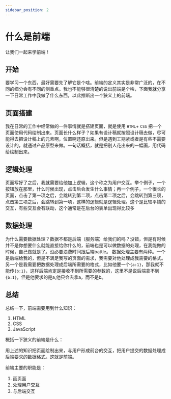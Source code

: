 ```yaml
---
sidebar_position: 2
---
```


# 什么是前端

让我们一起来学前端！

## 开始

要学习一个东西，最好需要先了解它是个啥。前端的定义其实是非常广泛的，在不同的细分会有不同的侧重点。我也不能够很清楚的说出前端是个啥，下面我就分享一下日常工作中我做了什么东西，以此推断出一个狭义上的前端。

## 页面搭建

我在日常的工作中经常做的一件事情就是搭建页面，就是使用 `HTML`+ `CSS` 把一个页面使用代码绘制出来。页面长什么样子？如果有设计稿就按照设计稿去做，尽可能得去把设计稿上的元素啊，位置啊还原出来。但是遇到工期紧或者是有些不需要设计的，就通过产品原型来做。一句话概括，就是把别人花出来的一幅画，用代码给绘制出来。

## 逻辑处理

页面写好了之后，我就需要给他加上逻辑，这个称之为用户交互。举个例子，一个按钮放在那里，什么时候出现，点击后会发生什么事情；再一个例子，一个很长的页面，点击了第一项之后，会跳转到第二项，点击第二项之后，会跳转到第三项，点击第三项之后，会跳转到第一项，这样的逻辑就是逻辑处理。这个是比较平铺的交互，有些交互会有联动，这个通常是在后台的表单出现得比较多

## 数据处理

为什么需要数据处理？数据不都是后端（服务端）给我们的吗？没错，但是有时候并不是你想要什么就能直接给你什么的，前端也是可以做数据的处理，在我能做的时候，自己做就是了。没必要浪费时间跟后端battle。
数据处理主要有两种。一个是后端给我的，但是不满足我写的页面的需求，我需要对他处理成我需要的格式。另一个是我需要把数据处理成后端所需要的格式，比如他要一个`{a:1}`，那我就不能传`{b:1}`，这样后端肯定是接收不到所需要的参数的，这里不是说后端拿不到`{b:1}`，但是他要求的是a,他只会去拿a，而不是b。

## 总结

总结一下，前端需要用到什么知识：
1. HTML
2. CSS
3. JavaScript

概括一下狭义的前端是什么：

用上述的知识把页面绘制出来，与用户形成前台的交互，把用户提交的数据处理成后端要求的数据格式。这就是前端。

前端主要的职能是：
1. 画页面
2. 处理用户交互
3. 与后端交互
